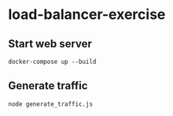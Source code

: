 # load-balancer-exercise
## Start web server
```
docker-compose up --build
```
## Generate traffic
```
node generate_traffic.js
```
